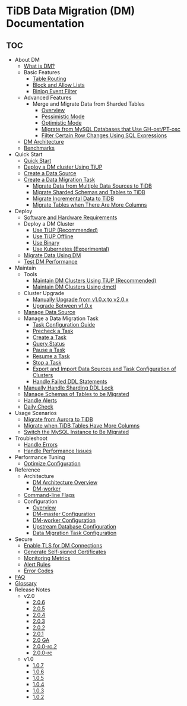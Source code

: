 # TiDB Data Migration (DM) Documentation

<!-- markdownlint-disable MD007 -->
<!-- markdownlint-disable MD032 -->

## TOC

+ About DM
  + [What is DM?](overview.md)
  + Basic Features
    - [Table Routing](key-features.md#table-routing)
    - [Block and Allow Lists](key-features.md#block-and-allow-table-lists)
    - [Binlog Event Filter](key-features.md#binlog-event-filter)
  + Advanced Features
    + Merge and Migrate Data from Sharded Tables
      - [Overview](feature-shard-merge.md)
      - [Pessimistic Mode](feature-shard-merge-pessimistic.md)
      - [Optimistic Mode](feature-shard-merge-optimistic.md)
      - [Migrate from MySQL Databases that Use GH-ost/PT-osc](feature-online-ddl.md)
      - [Filter Certain Row Changes Using SQL Expressions](feature-expression-filter.md)
  + [DM Architecture](dm-arch.md)
  + [Benchmarks](benchmark-v2.0-ga.md)
+ Quick Start
  - [Quick Start](quick-start-with-dm.md)
  - [Deploy a DM cluster Using TiUP](deploy-a-dm-cluster-using-tiup.md)
  - [Create a Data Source](quick-start-create-source.md)
  + [Create a Data Migration Task](quick-create-migration-task.md)
     - [Migrate Data from Multiple Data Sources to TiDB](usage-scenario-simple-migration.md)
     - [Migrate Sharded Schemas and Tables to TiDB](usage-scenario-shard-merge.md)
     - [Migrate Incremental Data to TiDB](usage-scenario-incremental-migration.md)
     - [Migrate Tables when There Are More Columns](usage-scenario-downstream-more-columns.md)
+ Deploy
  + [Software and Hardware Requirements](hardware-and-software-requirements.md)
  + Deploy a DM Cluster
    - [Use TiUP (Recommended)](deploy-a-dm-cluster-using-tiup.md)
    - [Use TiUP Offline](deploy-a-dm-cluster-using-tiup-offline.md)
    - [Use Binary](deploy-a-dm-cluster-using-binary.md)
    - [Use Kubernetes (Experimental)](https://docs.pingcap.com/tidb-in-kubernetes/dev/deploy-tidb-dm)
  - [Migrate Data Using DM](migrate-data-using-dm.md)
  - [Test DM Performance](performance-test.md)
+ Maintain
  + Tools
    - [Maintain DM Clusters Using TiUP (Recommended)](maintain-dm-using-tiup.md)
    - [Maintain DM Clusters Using dmctl](dmctl-introduction.md)
  + Cluster Upgrade
    - [Manually Upgrade from v1.0.x to v2.0.x](manually-upgrade-dm-1.0-to-2.0.md)
    - [Upgrade Between v1.0.x](upgrade-dm-1.0.md)
  + [Manage Data Source](manage-source.md)
  + Manage a Data Migration Task
    - [Task Configuration Guide](task-configuration-guide.md)
    - [Precheck a Task](precheck.md)
    - [Create a Task](create-task.md)
    - [Query Status](query-status.md)
    - [Pause a Task](pause-task.md)
    - [Resume a Task](resume-task.md)
    - [Stop a Task](stop-task.md)
    - [Export and Import Data Sources and Task Configuration of Clusters](export-import-config.md)
    - [Handle Failed DDL Statements](handle-failed-ddl-statements.md)
  - [Manually Handle Sharding DDL Lock](manually-handling-sharding-ddl-locks.md)
  - [Manage Schemas of Tables to be Migrated](manage-schema.md)
  - [Handle Alerts](handle-alerts.md)
  - [Daily Check](daily-check.md)
+ Usage Scenarios
  - [Migrate from Aurora to TiDB](migrate-from-mysql-aurora.md)
  - [Migrate when TiDB Tables Have More Columns](usage-scenario-downstream-more-columns.md)
  - [Switch the MySQL Instance to Be Migrated](usage-scenario-master-slave-switch.md)
+ Troubleshoot
  - [Handle Errors](error-handling.md)
  - [Handle Performance Issues](handle-performance-issues.md)
+ Performance Tuning
  - [Optimize Configuration](tune-configuration.md)
+ Reference
  + Architecture
    - [DM Architecture Overview](overview.md)
    - [DM-worker](dm-worker-intro.md)
  - [Command-line Flags](command-line-flags.md)
  + Configuration
    - [Overview](config-overview.md)
    - [DM-master Configuration](dm-master-configuration-file.md)
    - [DM-worker Configuration](dm-worker-configuration-file.md)
    - [Upstream Database Configuration](source-configuration-file.md)
    - [Data Migration Task Configuration](task-configuration-guide.md)
+ Secure
    - [Enable TLS for DM Connections](enable-tls.md)
    - [Generate Self-signed Certificates](generate-self-signed-certificates.md)
  - [Monitoring Metrics](monitor-a-dm-cluster.md)
  - [Alert Rules](alert-rules.md)
  - [Error Codes](error-handling.md#handle-common-errors)
+ [FAQ](faq.md)
+ [Glossary](glossary.md)
+ Release Notes
  + v2.0
    - [2.0.6](releases/2.0.6.md)
    - [2.0.5](releases/2.0.5.md)
    - [2.0.4](releases/2.0.4.md)
    - [2.0.3](releases/2.0.3.md)
    - [2.0.2](releases/2.0.2.md)
    - [2.0.1](releases/2.0.1.md)
    - [2.0 GA](releases/2.0.0-ga.md)
    - [2.0.0-rc.2](releases/2.0.0-rc.2.md)
    - [2.0.0-rc](releases/2.0.0-rc.md)
  + v1.0
    - [1.0.7](releases/1.0.7.md)
    - [1.0.6](releases/1.0.6.md)
    - [1.0.5](releases/1.0.5.md)
    - [1.0.4](releases/1.0.4.md)
    - [1.0.3](releases/1.0.3.md)
    - [1.0.2](releases/1.0.2.md)
